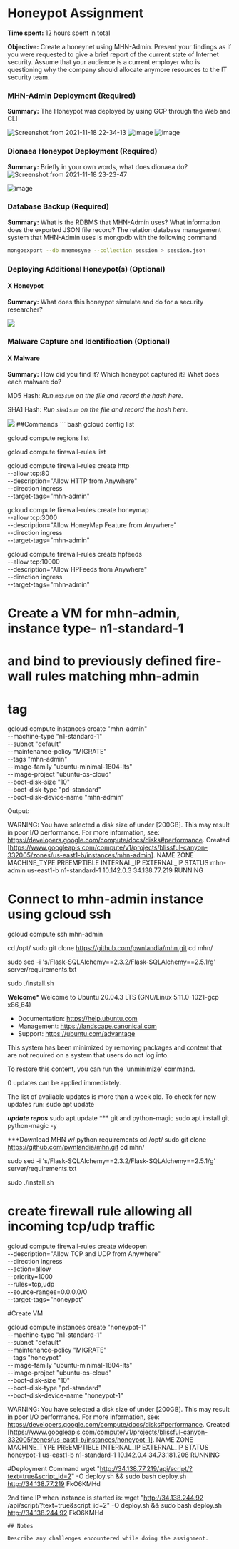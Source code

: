 # Honeypot Assignment

**Time spent:** 12 hours spent in total

**Objective:** Create a honeynet using MHN-Admin. Present your findings as if you were requested to give a brief report of the current state of Internet security. Assume that your audience is a current employer who is questioning why the company should allocate anymore resources to the IT security team.

### MHN-Admin Deployment (Required)

**Summary:** 
The Honeypot was deployed by using GCP through the Web and CLI 

![Screenshot from 2021-11-18 22-34-13](https://user-images.githubusercontent.com/67130044/142576614-081f56ee-29fe-469a-972c-4c02f967dd31.png)
![image](https://user-images.githubusercontent.com/67130044/142576669-ee716992-8208-4b63-af2c-7cbbb180b85c.png)
![image](https://user-images.githubusercontent.com/67130044/142582490-3f7ab8ba-8328-44af-a883-56f7c97c5e7e.png)


### Dionaea Honeypot Deployment (Required)

**Summary:** Briefly in your own words, what does dionaea do?
![Screenshot from 2021-11-18 23-23-47](https://user-images.githubusercontent.com/67130044/142583161-6f2fde24-ba95-40bd-ba9e-50decd746e7d.png)

![image](https://user-images.githubusercontent.com/67130044/142578118-2d476273-d0f3-436b-97da-eb0bcadddbdc.png)

### Database Backup (Required) 

**Summary:** What is the RDBMS that MHN-Admin uses? What information does the exported JSON file record?
The relation database management system that MHN-Admin uses is mongodb
with the following command
```bash
mongoexport --db mnemosyne --collection session > session.json
```



### Deploying Additional Honeypot(s) (Optional)

#### X Honeypot

**Summary:** What does this honeypot simulate and do for a security researcher?

<img src="x-honeypot.gif">

### Malware Capture and Identification (Optional)

#### X Malware

**Summary:** How did you find it? Which honeypot captured it? What does each malware do?

MD5 Hash: *Run `md5sum` on the file and record the hash here.*

SHA1 Hash: *Run `sha1sum` on the file and record the hash here.*

<img src="x-malware.gif">
##Commands
``` bash
gcloud config list

gcloud compute regions list


gcloud compute firewall-rules list

gcloud compute firewall-rules create http \
    --allow tcp:80 \
    --description="Allow HTTP from Anywhere" \
    --direction ingress \
    --target-tags="mhn-admin"

gcloud compute firewall-rules create honeymap \
    --allow tcp:3000 \
    --description="Allow HoneyMap Feature from Anywhere" \
    --direction ingress \
    --target-tags="mhn-admin"

gcloud compute firewall-rules create hpfeeds \
    --allow tcp:10000 \
    --description="Allow HPFeeds from Anywhere" \
    --direction ingress \
    --target-tags="mhn-admin"

# Create a VM for mhn-admin, instance type- n1-standard-1
# and bind to previously defined fire-wall rules matching mhn-admin
# tag
gcloud compute instances create "mhn-admin" \
    --machine-type "n1-standard-1" \
    --subnet "default" \
    --maintenance-policy "MIGRATE" \
    --tags "mhn-admin" \
    --image-family "ubuntu-minimal-1804-lts" \
    --image-project "ubuntu-os-cloud" \
    --boot-disk-size "10" \
    --boot-disk-type "pd-standard" \
    --boot-disk-device-name "mhn-admin"



Output:


WARNING: You have selected a disk size of under [200GB]. This may result in poor I/O performance. For more information, see: https://developers.google.com/compute/docs/disks#performance.
Created [https://www.googleapis.com/compute/v1/projects/blissful-canyon-332005/zones/us-east1-b/instances/mhn-admin].
NAME       ZONE        MACHINE_TYPE   PREEMPTIBLE  INTERNAL_IP  EXTERNAL_IP    STATUS
mhn-admin  us-east1-b  n1-standard-1               10.142.0.3   34.138.77.219  RUNNING

# Connect to mhn-admin instance using gcloud ssh
gcloud compute ssh mhn-admin


cd /opt/
sudo git clone https://github.com/pwnlandia/mhn.git
cd mhn/

sudo sed -i 's/Flask-SQLAlchemy==2.3.2/Flask-SQLAlchemy==2.5.1/g' server/requirements.txt

sudo ./install.sh









****Welcome*****
Welcome to Ubuntu 20.04.3 LTS (GNU/Linux 5.11.0-1021-gcp x86_64)

 * Documentation:  https://help.ubuntu.com
 * Management:     https://landscape.canonical.com
 * Support:        https://ubuntu.com/advantage


This system has been minimized by removing packages and content that are
not required on a system that users do not log into.

To restore this content, you can run the 'unminimize' command.

0 updates can be applied immediately.


The list of available updates is more than a week old.
To check for new updates run: sudo apt update



***update repos***
sudo apt update
*** git and python-magic 
sudo apt install git python-magic -y


***Download MHN w/ python requirements
cd /opt/
sudo git clone https://github.com/pwnlandia/mhn.git
cd mhn/

sudo sed -i 's/Flask-SQLAlchemy==2.3.2/Flask-SQLAlchemy==2.5.1/g' server/requirements.txt

sudo ./install.sh

# create firewall rule allowing all incoming tcp/udp traffic
gcloud compute firewall-rules create wideopen \
    --description="Allow TCP and UDP from Anywhere" \
    --direction ingress \
    --action=allow \
    --priority=1000 \
    --rules=tcp,udp \
    --source-ranges=0.0.0.0/0 \
    --target-tags="honeypot"


#Create VM

gcloud compute instances create "honeypot-1" \
    --machine-type "n1-standard-1" \
    --subnet "default" \
    --maintenance-policy "MIGRATE" \
    --tags "honeypot" \
    --image-family "ubuntu-minimal-1804-lts" \
    --image-project "ubuntu-os-cloud" \
    --boot-disk-size "10" \
    --boot-disk-type "pd-standard" \
    --boot-disk-device-name "honeypot-1"


WARNING: You have selected a disk size of under [200GB]. This may result in poor I/O performance. For more information, see: https://developers.google.com/compute/docs/disks#performance.
Created [https://www.googleapis.com/compute/v1/projects/blissful-canyon-332005/zones/us-east1-b/instances/honeypot-1].
NAME        ZONE        MACHINE_TYPE   PREEMPTIBLE  INTERNAL_IP  EXTERNAL_IP    STATUS
honeypot-1  us-east1-b  n1-standard-1               10.142.0.4   34.73.181.208  RUNNING

#Deployment Command
wget "http://34.138.77.219/api/script/?text=true&script_id=2" -O deploy.sh && sudo bash deploy.sh http://34.138.77.219 FkO6KMHd

2nd time IP when instance is started is: wget "http://34.138.244.92 /api/script/?text=true&script_id=2" -O deploy.sh && sudo bash deploy.sh http://34.138.244.92  FkO6KMHd
```
## Notes

Describe any challenges encountered while doing the assignment.
